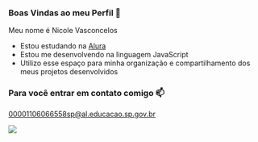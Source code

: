 ### Boas Vindas ao meu Perfil 💙

Meu nome é Nicole Vasconcelos 

- Estou estudando na [Alura](https://www.alura.com.br)
- Estou me desenvolvendo na linguagem JavaScript
- Utilizo esse espaço para minha organização e compartilhamento dos meus projetos desenvolvidos

### Para você entrar em contato comigo 📫

00001106066558sp@al.educacao.sp.gov.br

![](https://media.tenor.com/nX3BdES-doYAAAAi/timao.gif)
